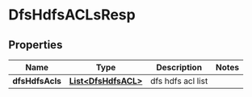# DfsHdfsACLsResp

## Properties
Name | Type | Description | Notes
------------ | ------------- | ------------- | -------------
**dfsHdfsAcls** | [**List&lt;DfsHdfsACL&gt;**](DfsHdfsACL.md) | dfs hdfs acl list | 
